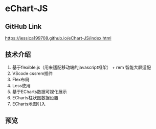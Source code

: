 # eChart-JS

## GitHub Link
https://jessica199708.github.io/eChart-JS/index.html

## 技术介绍
1. 基于flexible.js（用来适配移动端的javascript框架） + rem 智能大屏适配
2. VScode cssrem插件
3. Flex布局
4. Less使用
5. 基于ECharts数据可视化展示
6. ECharts柱状图数据设置
7. ECharts地图引入

## 预览
